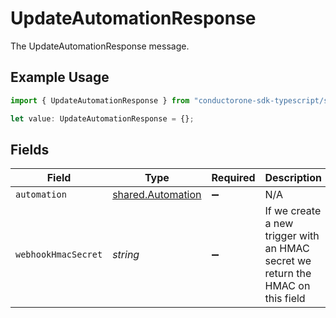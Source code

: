 # UpdateAutomationResponse

The UpdateAutomationResponse message.

## Example Usage

```typescript
import { UpdateAutomationResponse } from "conductorone-sdk-typescript/sdk/models/shared";

let value: UpdateAutomationResponse = {};
```

## Fields

| Field                                                                           | Type                                                                            | Required                                                                        | Description                                                                     |
| ------------------------------------------------------------------------------- | ------------------------------------------------------------------------------- | ------------------------------------------------------------------------------- | ------------------------------------------------------------------------------- |
| `automation`                                                                    | [shared.Automation](../../../sdk/models/shared/automation.md)                   | :heavy_minus_sign:                                                              | N/A                                                                             |
| `webhookHmacSecret`                                                             | *string*                                                                        | :heavy_minus_sign:                                                              | If we create a new trigger with an HMAC secret we return the HMAC on this field |